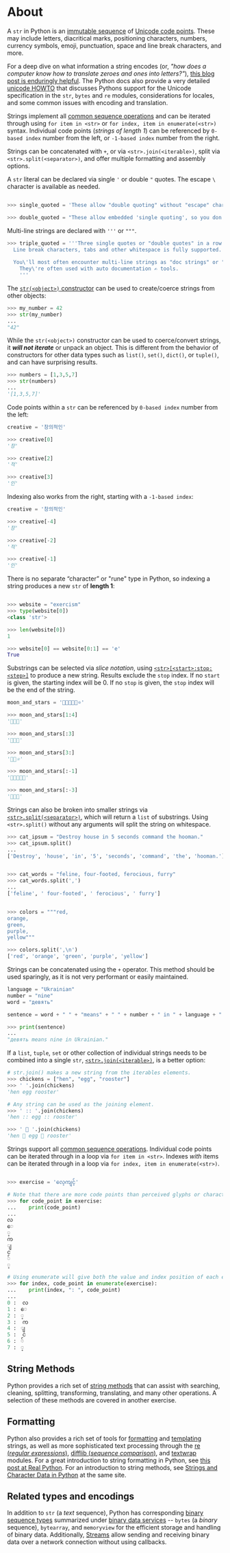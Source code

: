 # About

A `str` in Python is an [immutable sequence][text sequence] of [Unicode code points][unicode code points].
These may include letters, diacritical marks, positioning characters, numbers, currency symbols, emoji, punctuation, space and line break characters, and more.

For a deep dive on what information a string encodes (or, _"how does a computer know how to translate zeroes and ones into letters?"_), [this blog post is enduringly helpful][joel-on-text].
The Python docs also provide a very detailed [unicode HOWTO][unicode how-to] that discusses Pythons support for the Unicode specification in the `str`, `bytes` and `re` modules, considerations for locales, and some common issues with encoding and translation.

Strings implement all [common sequence operations][common sequence operations] and can be iterated through using `for item in <str>` or `for index, item in enumerate(<str>)` syntax.
 Individual code points (_strings of length 1_) can be referenced by `0-based index` number from the left, or `-1-based index` number from the right.

Strings can be concatenated with `+`, or via `<str>.join(<iterable>)`, split via `<str>.split(<separator>)`, and offer multiple formatting and assembly options.


A `str` literal can be declared via single `'` or double `"` quotes. The escape `\` character is available as needed.

```python

>>> single_quoted = 'These allow "double quoting" without "escape" characters.'

>>> double_quoted = "These allow embedded 'single quoting', so you don't have to use an 'escape' character".
```


Multi-line strings are declared with `'''` or `"""`.

```python
>>> triple_quoted = '''Three single quotes or "double quotes" in a row allow for multi-line string literals.
  Line break characters, tabs and other whitespace is fully supported. Remember - The escape "\" character is also available if needed (as can be seen below). 
  
  You\'ll most often encounter multi-line strings as "doc strings" or "doc tests" written just below the first line of a function or class definition.
    They\'re often used with auto documentation ✍ tools.
    '''
```

The [`str(<object>)` constructor][str-constructor] can be used to create/coerce strings from other objects:

```python
>>> my_number = 42
>>> str(my_number)
...
"42"
```

While the `str(<object>)` constructor can be used to coerce/convert strings, it _**will not iterate**_ or unpack an object.
This is different from the behavior of constructors for other data types such as `list()`, `set()`, `dict()`, or `tuple()`, and can have surprising results.


```python
>>> numbers = [1,3,5,7]
>>> str(numbers)
...
'[1,3,5,7]'
```


Code points within a `str` can be referenced by `0-based index` number from the left:

```python
creative = '창의적인'

>>> creative[0]
'창'

>>> creative[2]
'적'

>>> creative[3]
'인'

```

Indexing also works from the right, starting with a `-1-based index`:

```python
creative = '창의적인'

>>> creative[-4]
'창'

>>> creative[-2]
'적'

>>> creative[-1]
'인'

```

There is no separate “character” or "rune" type in Python, so indexing a string produces a new `str` of **length 1**:

```python

>>> website = "exercism"
>>> type(website[0])
<class 'str'>

>>> len(website[0])
1

>>> website[0] == website[0:1] == 'e'
True
```

Substrings can be selected via _slice notation_, using [`<str>[<start>:stop:<step>]`][common sequence operations] to produce a new string.
Results exclude the `stop` index.
If no `start` is given, the starting index will be 0.
If no `stop` is given, the `stop` index will be the end of the string.


```python
moon_and_stars = '🌟🌟🌙🌟🌟⭐'

>>> moon_and_stars[1:4]
'🌟🌙🌟'

>>> moon_and_stars[:3]
'🌟🌟🌙'

>>> moon_and_stars[3:]
'🌟🌟⭐'

>>> moon_and_stars[:-1]
'🌟🌟🌙🌟🌟'

>>> moon_and_stars[:-3]
'🌟🌟🌙'
```

Strings can also be broken into smaller strings via [`<str>.split(<separator>)`][str-split], which will return a `list` of substrings.
Using `<str>.split()` without any arguments will split the string on whitespace.


```python
>>> cat_ipsum = "Destroy house in 5 seconds command the hooman."
>>> cat_ipsum.split()
...
['Destroy', 'house', 'in', '5', 'seconds', 'command', 'the', 'hooman.']


>>> cat_words = "feline, four-footed, ferocious, furry"
>>> cat_words.split(',')
...
['feline', ' four-footed', ' ferocious', ' furry']


>>> colors = """red,
orange,
green,
purple,
yellow"""

>>> colors.split(',\n')
['red', 'orange', 'green', 'purple', 'yellow']
```

Strings can be concatenated using the `+` operator.
This method should be used sparingly, as it is not very performant or easily maintained.

```python
language = "Ukrainian"
number = "nine"
word = "девять"

sentence = word + " " + "means" + " " + number + " in " + language + "."

>>> print(sentence)
...
"девять means nine in Ukrainian."
```

If a `list`, `tuple`, `set` or other collection of individual strings needs to be combined into a single `str`, [`<str>.join(<iterable>)`][str-join], is a better option:


```python
# str.join() makes a new string from the iterables elements.
>>> chickens = ["hen", "egg", "rooster"]
>>> ' '.join(chickens)
'hen egg rooster'

# Any string can be used as the joining element.
>>> ' :: '.join(chickens)
'hen :: egg :: rooster'

>>> ' 🌿 '.join(chickens)
'hen 🌿 egg 🌿 rooster'
```

Strings support all [common sequence operations][common sequence operations].
Individual code points can be iterated through in a loop via `for item in <str>`.
Indexes _with_ items can be iterated through in a loop via `for index, item in enumerate(<str>)`.


```python

>>> exercise = 'လေ့ကျင့်'

# Note that there are more code points than perceived glyphs or characters
>>> for code_point in exercise:
...    print(code_point)
...
လ
ေ
့
က
ျ
င
်
့

# Using enumerate will give both the value and index position of each element.
>>> for index, code_point in enumerate(exercise):
...    print(index, ": ", code_point)
...
0 :  လ
1 :  ေ
2 :  ့
3 :  က
4 :  ျ
5 :  င
6 :  ်
7 :  ့
```


## String Methods

Python provides a rich set of [string methods][str-methods] that can assist with searching, cleaning, splitting, transforming, translating, and many other operations.
A selection of these methods are covered in another exercise.


## Formatting

Python also provides a rich set of tools for [formatting][str-formatting] and [templating][template-strings] strings, as well as more sophisticated text processing through the [re (_regular expressions_)][re], [difflib (_sequence comparison_)][difflib], and [textwrap][textwrap] modules.
For a great introduction to string formatting in Python, see [this post at Real Python][real python string formatting].
 For an introduction to string methods, see [Strings and Character Data in Python][strings and characters] at the same site.


## Related types and encodings

In addition to `str` (a _text_ sequence), Python has corresponding [binary sequence types][binary sequence types] summarized under [binary data services][binary data services] -- `bytes` (a _binary_ sequence), `bytearray`, and `memoryview` for the efficient storage and handling of binary data.
Additionally, [Streams][streams] allow sending and receiving binary data over a network connection without using callbacks.


[binary data services]: https://docs.python.org/3/library/binary.html#binaryservices
[binary sequence types]: https://docs.python.org/3/library/stdtypes.html#binaryseq
[common sequence operations]: https://docs.python.org/3/library/stdtypes.html#common-sequence-operations
[difflib]: https://docs.python.org/3/library/difflib.html
[joel-on-text]: https://www.joelonsoftware.com/2003/10/08/the-absolute-minimum-every-software-developer-absolutely-positively-must-know-about-unicode-and-character-sets-no-excuses/
[re]: https://docs.python.org/3/library/re.html
[real python string formatting]: https://realpython.com/python-string-formatting/
[str-constructor]: https://docs.python.org/3/library/stdtypes.html#str
[str-formatting]: https://docs.python.org/3/library/string.html#custom-string-formatting
[str-join]: https://docs.python.org/3/library/stdtypes.html#str.join
[str-methods]: https://docs.python.org/3/library/stdtypes.html#string-methods
[str-split]: https://docs.python.org/3/library/stdtypes.html#str.split
[streams]: https://docs.python.org/3/library/asyncio-stream.html#streams
[strings and characters]: https://realpython.com/python-strings/
[template-strings]: https://docs.python.org/3/library/string.html#template-strings
[text sequence]: https://docs.python.org/3/library/stdtypes.html#text-sequence-type-str
[textwrap]: https://docs.python.org/3/library/textwrap.html
[unicode code points]: https://stackoverflow.com/questions/27331819/whats-the-difference-between-a-character-a-code-point-a-glyph-and-a-grapheme
[unicode how-to]: https://docs.python.org/3/howto/unicode.html
